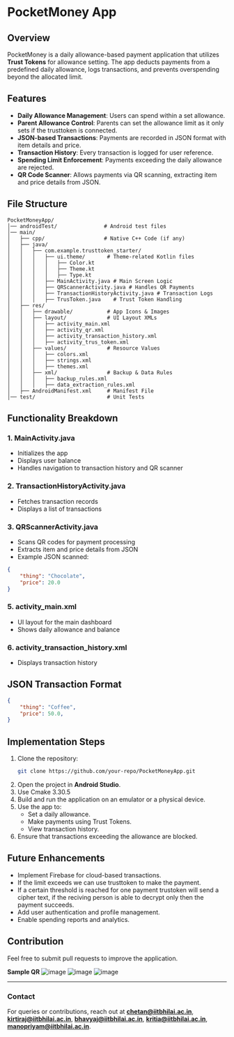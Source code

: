 # PocketMoney App

## Overview
PocketMoney is a daily allowance-based payment application that utilizes **Trust Tokens** for allowance setting. The app deducts payments from a predefined daily allowance, logs transactions, and prevents overspending beyond the allocated limit.

## Features
- **Daily Allowance Management**: Users can spend within a set allowance.
- **Parent Allowance Control**: Parents can set the allowance limit as it only sets if the trusttoken is connected.
- **JSON-based Transactions**: Payments are recorded in JSON format with item details and price.
- **Transaction History**: Every transaction is logged for user reference.
- **Spending Limit Enforcement**: Payments exceeding the daily allowance are rejected.
- **QR Code Scanner**: Allows payments via QR scanning, extracting item and price details from JSON.

## File Structure
```
PocketMoneyApp/
│── androidTest/               # Android test files
│── main/
│   ├── cpp/                   # Native C++ Code (if any)
│   ├── java/
│   │   ├── com.example.trusttoken_starter/
│   │   │   ├── ui.theme/       # Theme-related Kotlin files
│   │   │   │   ├── Color.kt
│   │   │   │   ├── Theme.kt
│   │   │   │   ├── Type.kt
│   │   │   ├── MainActivity.java # Main Screen Logic
│   │   │   ├── QRScannerActivity.java # Handles QR Payments
│   │   │   ├── TransactionHistoryActivity.java # Transaction Logs
│   │   │   ├── TrusToken.java    # Trust Token Handling
│   ├── res/
│   │   ├── drawable/           # App Icons & Images
│   │   ├── layout/             # UI Layout XMLs
│   │   │   ├── activity_main.xml
│   │   │   ├── activity_qr.xml
│   │   │   ├── activity_transaction_history.xml
│   │   │   ├── activity_trus_token.xml
│   │   ├── values/             # Resource Values
│   │   │   ├── colors.xml
│   │   │   ├── strings.xml
│   │   │   ├── themes.xml
│   │   ├── xml/                # Backup & Data Rules
│   │   │   ├── backup_rules.xml
│   │   │   ├── data_extraction_rules.xml
│   ├── AndroidManifest.xml     # Manifest File
│── test/                       # Unit Tests
```

## Functionality Breakdown
### 1. MainActivity.java
- Initializes the app
- Displays user balance
- Handles navigation to transaction history and QR scanner


### 2. TransactionHistoryActivity.java
- Fetches transaction records
- Displays a list of transactions

### 3. QRScannerActivity.java
- Scans QR codes for payment processing
- Extracts item and price details from JSON
- Example JSON scanned:
```json
{
    "thing": "Chocolate",
    "price": 20.0
}
```

### 5. activity_main.xml
- UI layout for the main dashboard
- Shows daily allowance and balance

### 6. activity_transaction_history.xml
- Displays transaction history

## JSON Transaction Format
```json
{
    "thing": "Coffee",
    "price": 50.0,
}
```

## Implementation Steps
1. Clone the repository:
   ```sh
   git clone https://github.com/your-repo/PocketMoneyApp.git
   ```
2. Open the project in **Android Studio**.
3. Use Cmake 3.30.5
4. Build and run the application on an emulator or a physical device.
5. Use the app to:
   - Set a daily allowance.
   - Make payments using Trust Tokens.
   - View transaction history.
6. Ensure that transactions exceeding the allowance are blocked.

## Future Enhancements
- Implement Firebase for cloud-based transactions.
- If the limit exceeds we can use trusttoken to make the payment.
- If a certain threshold is reached for one payment trustoken will send a cipher text, if the reciving person is able to decrypt only then the payment succeeds.
- Add user authentication and profile management.
- Enable spending reports and analytics.

## Contribution
Feel free to submit pull requests to improve the application.


**Sample QR**
![image](https://github.com/user-attachments/assets/e9bd77f6-b14a-4bd4-9a05-4d05b04efde6)
![image](https://github.com/user-attachments/assets/2c962fb1-576e-4a28-a1fc-f7e98b1864a6)
![image](https://github.com/user-attachments/assets/9cb2ff65-c3df-4d7c-a7e1-df20ba1676f5)

---

### Contact
For queries or contributions, reach out at **chetan@iitbhilai.ac.in**, **kirtiraj@iitbhilai.ac.in**, **bhavyaj@iitbhilai.ac.in**, **kritia@iitbhilai.ac.in**, **manopriyam@iitbhilai.ac.in**.

